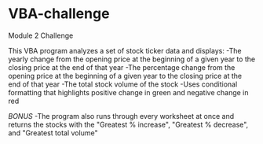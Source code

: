 # VBA-challenge
Module 2 Challenge

This VBA program analyzes a set of stock ticker data and displays:
  -The yearly change from the opening price at the beginning of a given year to the closing price at the end of that year
  -The percentage change from the opening price at the beginning of a given year to the closing price at the end of that year
  -The total stock volume of the stock
  -Uses conditional formatting that highlights positive change in green and negative change in red

*BONUS*
  -The program also runs through every worksheet at once and returns the stocks with the "Greatest % increase", "Greatest % decrease", and "Greatest total volume"

